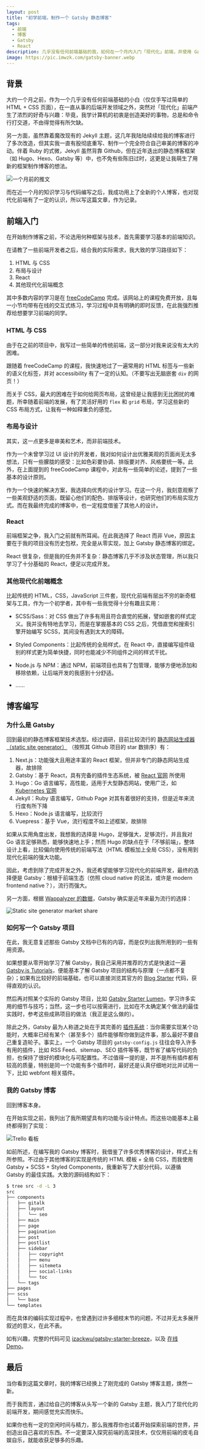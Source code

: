 ```yaml
---
layout: post
title: "初学前端，制作一个 Gatsby 静态博客"
tags:
  - 前端
  - 博客
  - Gatsby
  - React
description: 几乎没有任何前端基础的我，如何在一个月内入门「现代化」前端，并使用 Gatsby 制作一个静态博客？
image: https://pic.imwzk.com/gatsby-banner.webp
---
```


## 背景

大约一个月之前，作为一个几乎没有任何前端基础的小白（仅仅手写过简单的 HTML + CSS 页面），在一直从事的后端开发领域之外，突然对「现代化」前端产生了浓烈的好奇与兴趣：毕竟，我学计算机的初衷是创造美好的事物，总是和命令行打交道，不由得觉得有所欠缺。

另一方面，虽然靠着魔改现有的 Jekyll 主题，这几年我陆陆续续给我的博客进行了多次改造，但其实我一直有股彻底重写、制作一个完全符合自己审美的博客的冲动。伴着 Ruby 的式微，Jekyll 虽然背靠 Github，但在近年迭出的静态博客框架（如 Hugo、Hexo、Gatsby 等）中，也不免有些陈旧过时，这更是让我萌生了用新的框架制作博客的想法。

![一个月前的推文](https://pic.imwzk.com/frontend-flag.webp)

而在近一个月的知识学习与代码编写之后，我成功用上了全新的个人博客，也对现代化前端有了一定的认识，所以写这篇文章，作为记录。

## 前端入门

在开始制作博客之前，不论选用何种框架与技术，首先需要学习基本的前端知识。

在请教了一些前端开发者之后，结合我的实际需求，我大致的学习路径如下：

1. HTML 与 CSS
2. 布局与设计
3. React
4. 其他现代化前端概念

其中多数内容的学习是在 [freeCodeCamp](https://www.freecodecamp.org/) 完成。该网站上的课程免费开放，且每一小节均带有在线的交互式练习，学习过程中具有明确的即时反馈，在此我强烈推荐给想要学习前端的同学。

### HTML 与 CSS

由于在之前的项目中，我写过一些简单的传统前端，这一部分对我来说没有太大的困难。

跟随着 freeCodeCamp 的课程，我快速地过了一遍常用的 HTML 标签与一些新的语义化标签，并对 accessibility 有了一定的认知。（不要写出无脑嵌套 `div` 的网页！）

而关于 CSS，最大的困难在于如何给网页布局，这曾经是让我感到无比困扰的难题，所幸随着前端的发展，有了灵活好用的 `flex` 和 `grid` 布局，学习这些新的 CSS 布局方式，让我有一种如释重负的感觉。

### 布局与设计

其实，这一点更多是审美和艺术，而非前端技术。

作为一个未曾学习过 UI 设计的开发者，我对如何设计出优雅美观的页面尚无太多想法，只有一些朦胧的感受：比如色彩要协调、排版要对齐、风格要统一等。此外，在上面提到的 freeCodeCamp 课程中，对此有一些简单的论述，提到了一些基本的设计原则。

作为一个快速的解决方案，我选择向优秀的设计学习。在这一个月，我刻意观察了一些美观舒适的页面，既留心他们的配色、排版等设计，也研究他们的布局实现方式。而在我最终完成的博客中，也一定程度借鉴了其他人的设计。

### React

前端框架之争，我入门之前就有所耳闻。在此我选择了 React 而非 Vue，原因主要在于我的项目没有历史包袱，完全是从零实现，加上 Gatsby 静态博客的绑定。

React 很复杂，但是我的任务并不复杂：静态博客几乎不涉及状态管理，所以我只学习了十分基础的 React，便足以完成开发。

### 其他现代化前端概念

比起传统的 HTML，CSS，JavaScript 三件套，现代化前端有层出不穷的新奇框架与工具，作为一个初学者，其中有一些我觉得十分有趣且实用：

- SCSS/Sass：对 CSS 做出了许多有用且符合直觉的拓展，譬如嵌套的样式定义。我并没有特地去学习，而是在掌握基本的 CSS 之后，凭借直觉和搜索引擎开始编写 SCSS，其间没有遇到太大的障碍。

- Styled Components：比起传统的全局样式，在 React 中，直接编写组件级别的样式更为简单快捷，同时也能减少不同组件之间的样式干扰。

- Node.js 与 NPM：通过 NPM，前端项目也具有了包管理，能够方便地添加和移除依赖，让后端开发的我感到十分舒适。

- ……

## 博客编写

### 为什么是 Gatsby

回到最初的静态博客框架技术选型。经过调研，目前比较流行的 [静态网站生成器（static site generator）](https://github.com/topics/static-site-generator) （按照其 Github 项目的 star 数排序）有：

1. Next.js：功能强大且用途丰富的 React 框架，但并非专门的静态网站生成器，故排除
2. Gatsby：基于 React，具有完备的插件生态系统，被 [React 官网](https://reactjs.org/) 所使用
3. Hugo：Go 语言编写，高性能，适用于大型静态网站，使用广泛，如 [Kubernetes 官网](https://kubernetes.io/)
4. Jekyll：Ruby 语言编写，Github Page 对其有着很好的支持，但是近年来流行度有所下降
5. Hexo：Node.js 语言编写，比较流行
6. Vuepress：基于 Vue，流行程度不如上述框架，故排除

如果从实用角度出发，我想我的选择是 Hugo，足够强大，足够流行，并且我对 Go 语言足够熟悉，能够快速地上手；然而 Hugo 的缺点在于「不够前端」，整体设计上看，比较偏向使用传统的前端写法（HTML 模板加上全局 CSS），没有用到现代化前端的强大功能。

因此，考虑到除了完成开发之外，我还希望能够学习现代化的前端开发，最终的选择便是 Gatsby：根植于前端生态（仿照 cloud native 的说法，或许是 modern frontend native？），流行而强大。

另一方面，根据 [Wappalyzer 的数据](https://www.wappalyzer.com/technologies/static-site-generator/)，Gatsby 确实是近年来最为流行的选择：

![Static site generator market share](https://pic.imwzk.com/static-site-generator-market-share-wappalyzer.webp)

### 如何写一个 Gatsby 项目

在此，我无意复述那些 Gatsby 文档中已有的内容，而是仅列出我所用到的一些有用资源。

如果想要从零开始学习了解 Gatsby，我自己采用并推荐的方式是快速过一遍 [Gatsby.js Tutorials](https://www.gatsbyjs.com/tutorial/)，便能基本了解 Gatsby 项目的结构与原理（一点都不复杂）；如果有比较好的前端基础，也可以直接浏览其官方的 [Blog Starter](https://github.com/gatsbyjs/gatsby-starter-blog) 代码，获得直观的认识。

然后再对照某个实际的 Gatsby 项目，比如 [Gatsby Starter Lumen](https://github.com/alxshelepenok/gatsby-starter-lumen)，学习许多实用的细节与技巧；当然，这一步也可以按需进行，比如在不太确定某个做法的最佳实践时，参考这些成熟项目的做法（我正是这么做的）。

除此之外，Gatsby 最为人称道之处在于其完善的 [插件系统](https://www.gatsbyjs.com/plugins/)：当你需要实现某个功能时，大概率已经有某个（甚至多个）插件能够帮你做到这件事，那么最好不要自己重复造轮子。事实上，一个 Gatsby 项目的 `gatsby-config.js` 往往会导入许多有用的插件，比如 RSS Feed、sitemap、SEO 插件等等，既节省了编写代码的负担，也保持了很好的模块化与可配置性。不过值得一提的是，并不是所有插件都有较高的质量，特别是同一个功能有多个插件时，最好还是认真仔细地对比并试用一下，比如 webfont 相关插件。

### 我的 Gatsby 博客

回到博客本身。

在开始实现之前，我列出了我所期望具有的功能与设计特点。而这些功能基本上最终都得到了实现：

![Trello 看板](https://pic.imwzk.com/blog-rebuild-trello.webp)

如前所述，在编写我的 Gatsby 博客时，我借鉴了许多优秀博客的设计，样式上有所参照。不过由于其他博客的实现是传统的 HTML 模板 + 全局 CSS，而我使用 Gatsby + SCSS + Styled Components，我重新写了大部分代码，以遵循 Gatsby 的最佳实践。大致的源码结构如下：

```bash
$ tree src -d -L 3
src
├── components
│   ├── gitalk
│   ├── layout
│   │   └── seo
│   ├── main
│   ├── page
│   ├── pagination
│   ├── post
│   ├── postlist
│   ├── sidebar
│   │   ├── copyright
│   │   ├── menu
│   │   ├── sitemeta
│   │   ├── social-links
│   │   └── toc
│   └── tags
├── pages
├── scss
│   └── base
└── templates
```

而在具体的编码实现过程中，也曾遇到过许多细枝末节的问题，不过并无太多展开叙述的意义，在此不表。

如有兴趣，完整的代码可见 [izackwu/gatsby-starter-breeze](https://github.com/izackwu/gatsby-starter-breeze)，以及 [在线 Demo](https://gatsby-starter-breeze.netlify.app/)。

## 最后

当你看到这篇文章时，我的博客已经换上了刚完成的 Gatsby 博客主题，焕然一新。

而于我而言，通过给自己的博客从头写一个新的 Gatsby 主题，我入门了现代化的前端开发，期间感觉充实而快乐。

如果你也有一定的空闲时间与精力，那么我推荐你也试着开始探索前端的世界，并创造出自己喜欢的东西。不一定要深入探究前端的高深技术，仅仅用前端的皮毛自娱自乐，就能收获足够多的乐趣。
